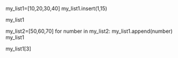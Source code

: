 my_list1=[10,20,30,40]
my_list1.insert(1,15)
   
my_list1

my_list2=[50,60,70]
for number in my_list2:
  my_list1.append(number)
my_list1

my_list1[3]
